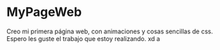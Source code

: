 # MyPageWeb
Creo mi primera página web, con animaciones y cosas sencillas de css.
Espero les guste el trabajo que estoy realizando.
xd a
